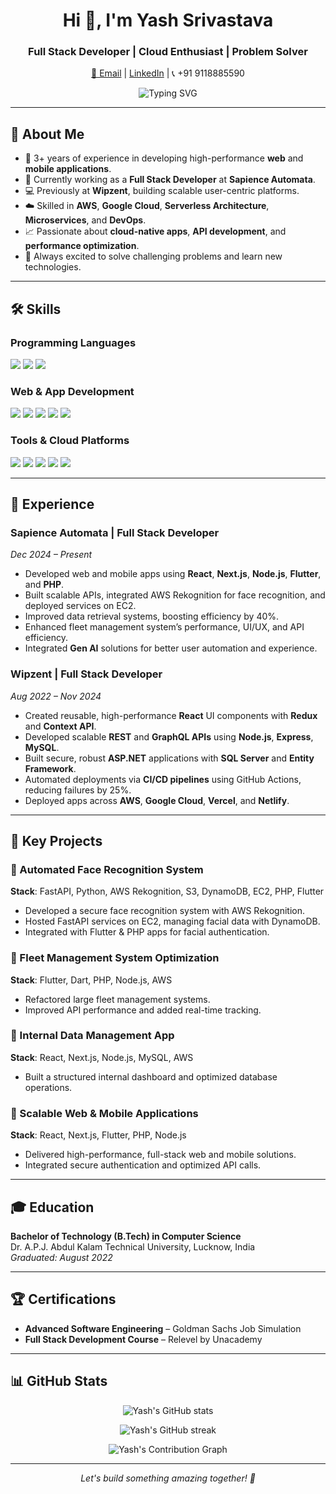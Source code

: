 <h1 align="center">Hi 👋, I'm Yash Srivastava</h1>
<h3 align="center">Full Stack Developer | Cloud Enthusiast | Problem Solver</h3>

<p align="center">
  <a href="mailto:srivastavayash740@gmail.com">📧 Email</a> |
  <a href="https://www.linkedin.com/in/Yash-Srivastava/">LinkedIn</a> |
  📞 +91 9118885590
</p>

<p align="center">
  <img src="https://readme-typing-svg.herokuapp.com?font=Fira+Code&size=22&pause=1000&color=F7971E&center=true&vCenter=true&multiline=true&width=600&height=100&lines=Building+Scalable+Web+%26+Mobile+Applications;Specialist+in+React%2C+Next.js%2C+Node.js+%26+AWS;Turning+Ideas+Into+Solutions" alt="Typing SVG" />
</p>

---

## 🚀 About Me
- 🧠 3+ years of experience in developing high-performance **web** and **mobile applications**.
- 🏢 Currently working as a **Full Stack Developer** at **Sapience Automata**.
- 💻 Previously at **Wipzent**, building scalable user-centric platforms.
- ☁️ Skilled in **AWS**, **Google Cloud**, **Serverless Architecture**, **Microservices**, and **DevOps**.
- 📈 Passionate about **cloud-native apps**, **API development**, and **performance optimization**.
- 🎯 Always excited to solve challenging problems and learn new technologies.

---

## 🛠️ Skills

### Programming Languages
<p>
  <img src="https://img.shields.io/badge/JavaScript-F7DF1E?style=for-the-badge&logo=javascript&logoColor=black"/>
  <img src="https://img.shields.io/badge/Python-3776AB?style=for-the-badge&logo=python&logoColor=white"/>
  <img src="https://img.shields.io/badge/.NET-512BD4?style=for-the-badge&logo=dotnet&logoColor=white"/>
</p>

### Web & App Development
<p>
  <img src="https://img.shields.io/badge/React-61DAFB?style=for-the-badge&logo=react&logoColor=black"/>
  <img src="https://img.shields.io/badge/Next.js-000000?style=for-the-badge&logo=nextdotjs&logoColor=white"/>
  <img src="https://img.shields.io/badge/Flutter-02569B?style=for-the-badge&logo=flutter&logoColor=white"/>
  <img src="https://img.shields.io/badge/Node.js-339933?style=for-the-badge&logo=nodedotjs&logoColor=white"/>
  <img src="https://img.shields.io/badge/PHP-777BB4?style=for-the-badge&logo=php&logoColor=white"/>
</p>

### Tools & Cloud Platforms
<p>
  <img src="https://img.shields.io/badge/AWS-FF9900?style=for-the-badge&logo=amazonaws&logoColor=white"/>
  <img src="https://img.shields.io/badge/Firebase-FFCA28?style=for-the-badge&logo=firebase&logoColor=black"/>
  <img src="https://img.shields.io/badge/GitHub-181717?style=for-the-badge&logo=github&logoColor=white"/>
  <img src="https://img.shields.io/badge/Vercel-000000?style=for-the-badge&logo=vercel&logoColor=white"/>
  <img src="https://img.shields.io/badge/Netlify-00C7B7?style=for-the-badge&logo=netlify&logoColor=white"/>
</p>

---

## 💼 Experience

### Sapience Automata | Full Stack Developer
*Dec 2024 – Present*
- Developed web and mobile apps using **React**, **Next.js**, **Node.js**, **Flutter**, and **PHP**.
- Built scalable APIs, integrated AWS Rekognition for face recognition, and deployed services on EC2.
- Improved data retrieval systems, boosting efficiency by 40%.
- Enhanced fleet management system’s performance, UI/UX, and API efficiency.
- Integrated **Gen AI** solutions for better user automation and experience.

### Wipzent | Full Stack Developer
*Aug 2022 – Nov 2024*
- Created reusable, high-performance **React** UI components with **Redux** and **Context API**.
- Developed scalable **REST** and **GraphQL APIs** using **Node.js**, **Express**, **MySQL**.
- Built secure, robust **ASP.NET** applications with **SQL Server** and **Entity Framework**.
- Automated deployments via **CI/CD pipelines** using GitHub Actions, reducing failures by 25%.
- Deployed apps across **AWS**, **Google Cloud**, **Vercel**, and **Netlify**.

---

## 📂 Key Projects

### 🔹 Automated Face Recognition System
**Stack**: FastAPI, Python, AWS Rekognition, S3, DynamoDB, EC2, PHP, Flutter  
- Developed a secure face recognition system with AWS Rekognition.
- Hosted FastAPI services on EC2, managing facial data with DynamoDB.
- Integrated with Flutter & PHP apps for facial authentication.

### 🔹 Fleet Management System Optimization
**Stack**: Flutter, Dart, PHP, Node.js, AWS  
- Refactored large fleet management systems.
- Improved API performance and added real-time tracking.

### 🔹 Internal Data Management App
**Stack**: React, Next.js, Node.js, MySQL, AWS  
- Built a structured internal dashboard and optimized database operations.

### 🔹 Scalable Web & Mobile Applications
**Stack**: React, Next.js, Flutter, PHP, Node.js  
- Delivered high-performance, full-stack web and mobile solutions.
- Integrated secure authentication and optimized API calls.

---

## 🎓 Education
**Bachelor of Technology (B.Tech) in Computer Science**  
Dr. A.P.J. Abdul Kalam Technical University, Lucknow, India  
*Graduated: August 2022*

---

## 🏆 Certifications
- **Advanced Software Engineering** – Goldman Sachs Job Simulation
- **Full Stack Development Course** – Relevel by Unacademy

---

## 📊 GitHub Stats

<p align="center">
  <img src="https://github-readme-stats.vercel.app/api?username=YashSrivastava123&show_icons=true&theme=radical" alt="Yash's GitHub stats" />
</p>

<p align="center">
  <img src="https://streak-stats.demolab.com?user=YashSrivastava123&theme=radical&hide_border=true" alt="Yash's GitHub streak" />
</p>

<p align="center">
  <img src="https://github-readme-activity-graph.cyclic.app/graph?username=YashSrivastava123&theme=rogue" alt="Yash's Contribution Graph" />
</p>

---

<div align="center">
  
  *Let's build something amazing together! 🚀*
  
</div>

